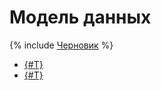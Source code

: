 # Модель данных

{% include [Черновик](../../../_includes/draft.md) %}

- [{#T}](issue.md)
- [{#T}](user.md)
